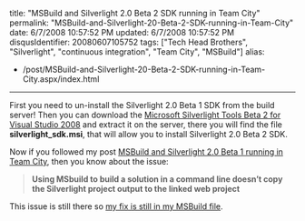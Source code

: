 title: "MSBuild and Silverlight 2.0 Beta 2 SDK running in Team City"
permalink: "MSBuild-and-Silverlight-20-Beta-2-SDK-running-in-Team-City"
date: 6/7/2008 10:57:52 PM
updated: 6/7/2008 10:57:52 PM
disqusIdentifier: 20080607105752
tags: ["Tech Head Brothers", "Silverlight", "continuous integration", "Team City", "MSBuild"]
alias:
 - /post/MSBuild-and-Silverlight-20-Beta-2-SDK-running-in-Team-City.aspx/index.html
---
First you need to un-install the Silverlight 2.0 Beta 1 SDK from the build server! Then you can download the [Microsoft Silverlight Tools Beta 2 for Visual Studio 2008](http://www.microsoft.com/downloads/details.aspx?FamilyId=50A9EC01-267B-4521-B7D7-C0DBA8866434&displaylang=en) and extract it on the server, there you will find the file **silverlight_sdk.msi**, that will allow you to install Silverlight 2.0 Beta 2 SDK.

Now if you followed my post [MSBuild and Silverlight 2.0 Beta 1 running in Team City](http://weblogs.asp.net/lkempe/archive/2008/05/19/msbuild-and-silverlight-2-0-beta-1-running-in-team-city.aspx), then you know about the issue:
<!-- more -->

> **Using MSbuild to build a solution in a command line doesn’t copy the Silverlight project output to the linked web project**

This issue is still there so [my fix is still in my MSBuild file](http://weblogs.asp.net/lkempe/archive/2008/05/19/msbuild-and-silverlight-2-0-beta-1-running-in-team-city.aspx).
